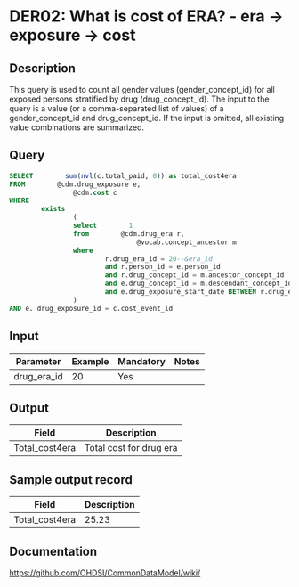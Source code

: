 <!---
Group:drug era
Name:DER02 What is cost of ERA? - era -> exposure -> cost
Author:Patrick Ryan
CDM Version: 5.0
-->

# DER02: What is cost of ERA? - era -> exposure -> cost

## Description
This query is used to count all gender values (gender_concept_id) for all exposed persons stratified by drug (drug_concept_id). The input to the query is a value (or a comma-separated list of values) of a gender_concept_id and drug_concept_id. If the input is omitted, all existing value combinations are summarized.

## Query
```sql
SELECT        sum(nvl(c.total_paid, 0)) as total_cost4era
FROM        @cdm.drug_exposure e,
                @cdm.cost c
WHERE
        exists
                (
                select        1
                from        @cdm.drug_era r,
                                @vocab.concept_ancestor m
                where
                        r.drug_era_id = 20--&era_id
                        and r.person_id = e.person_id
                        and r.drug_concept_id = m.ancestor_concept_id
                        and e.drug_concept_id = m.descendant_concept_id
                        and e.drug_exposure_start_date BETWEEN r.drug_era_start_date AND r.drug_era_end_date
                )
AND e. drug_exposure_id = c.cost_event_id
```

## Input

|  Parameter |  Example |  Mandatory |  Notes |
| --- | --- | --- | --- |
| drug_era_id | 20 | Yes |   |

## Output

| Field |  Description |
| --- | --- |
| Total_cost4era | Total cost for drug era |

## Sample output record

| Field |  Description |
| --- | --- |
| Total_cost4era | 25.23 |



## Documentation
https://github.com/OHDSI/CommonDataModel/wiki/
